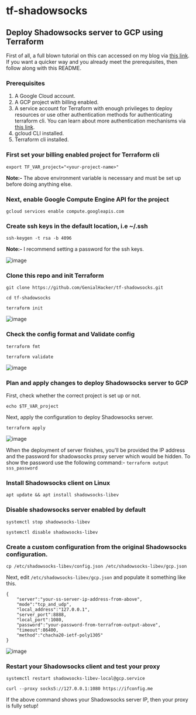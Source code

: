 # tf-shadowsocks
## Deploy Shadowsocks server to GCP using Terraform

First of all, a full blown tutorial on this can accessed on my blog via [this link](https://blog.jitendrapatro.me/deploying-a-shadowsocks-server-to-gcp-using-terraform/). If you want a quicker way and you already meet the prerequisites, then follow along with this README.

### Prerequisites
1. A Google Cloud account.
2. A GCP project with billing enabled.
3. A service account for Terraform with enough privileges to deploy resources or use other authentication methods for authenticating terraform cli. You can learn about more authentication mechanisms via [this link](https://registry.terraform.io/providers/hashicorp/google/latest/docs/guides/provider_reference#authentication). 
4. gcloud CLI installed.
5. Terraform cli installed.

### First set your billing enabled project for Terraform cli
`export TF_VAR_project="<your-project-name>"`

**Note:-** The above environment variable is necessary and must be set up before doing anything else.

### Next, enable Google Compute Engine API for the project
`gcloud services enable compute.googleapis.com`


### Create ssh keys in the default location, i.e ~/.ssh
`ssh-keygen -t rsa -b 4096`

**Note:-** I recommend setting a password for the ssh keys.

![image](https://user-images.githubusercontent.com/86168235/175831005-f6edca06-d039-43a3-ae48-cfb5d37c1ba7.png)

### Clone this repo and init Terraform
`git clone https://github.com/GenialHacker/tf-shadowsocks.git`

`cd tf-shadowsocks`

`terraform init`


![image](https://user-images.githubusercontent.com/86168235/175831346-8f7ea36e-2c78-4945-b181-5e377627337c.png)

### Check the config format and Validate config
`terraform fmt`

`terraform validate`

![image](https://user-images.githubusercontent.com/86168235/175831549-12a27b1c-701a-46e3-8da7-40c01edb5746.png)

### Plan and apply changes to deploy Shadowsocks server to GCP
First, check whether the correct project is set up or not.

`echo $TF_VAR_project`

Next, apply the configuration to deploy Shadowsocks server.

`terraform apply`

![image](https://user-images.githubusercontent.com/86168235/175832801-cfdb2d2c-7233-4fa6-a8d6-59fa158a8cc6.png)

When the deployment of server finishes, you'll be provided the IP address and the password for shadowsocks proxy server which would be hidden. To show the password use the following command:-
`terraform output sss_password`

### Install Shadowsocks client on Linux
`apt update && apt install shadowsocks-libev`

### Disable shadowsocks server enabled by default
`systemctl stop shadowsocks-libev`

`systemctl disable shadowsocks-libev`

### Create a custom configuration from the original Shadowsocks configuration.
`cp /etc/shadowsocks-libev/config.json /etc/shadowsocks-libev/gcp.json`


Next, edit `/etc/shadowsocks-libev/gcp.json` and populate it something like this.
````
{
    "server":"your-ss-server-ip-address-from-above",
    "mode":"tcp_and_udp",
    "local_address":"127.0.0.1",
    "server_port":8888,
    "local_port":1080,
    "password":"your-password-from-terrafrom-output-above",
    "timeout":86400,
    "method":"chacha20-ietf-poly1305"
}
````
![image](https://user-images.githubusercontent.com/86168235/175832752-09fb6c03-2823-44a6-b48b-c15b2d73aa52.png)


### Restart your Shadowsocks client and test your proxy
`systemctl restart shadowsocks-libev-local@gcp.service`

`curl --proxy socks5://127.0.0.1:1080 https://ifconfig.me`

If the above command shows your Shadowsocks server IP, then your proxy is fully setup!
